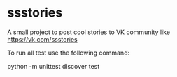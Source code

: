 # ssstories
A small project to post cool stories to VK community like https://vk.com/ssstories

To run all test use the following command:

python -m unittest discover test